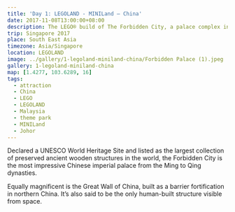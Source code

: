 ```yaml
---
title: 'Day 1: LEGOLAND - MINILand – China'
date: 2017-11-08T13:00:00+08:00
description: The LEGO® build of The Forbidden City, a palace complex in Beijing, China. This Miniland version is complete with the surrounding imperial gardens, temples and the Great Wall of China too.
trip: Singapore 2017
place: South East Asia
timezone: Asia/Singapore
location: LEGOLAND
image: ../gallery/1-legoland-miniland-china/Forbidden Palace (1).jpeg
gallery: 1-legoland-miniland-china
map: [1.4277, 103.6289, 16]
tags:
  - attraction
  - China
  - LEGO
  - LEGOLAND
  - Malaysia
  - theme park
  - MINILand
  - Johor
---
```


Declared a UNESCO World Heritage Site and listed as the largest collection of preserved ancient wooden structures in the world, the Forbidden City is the most impressive Chinese imperial palace from the Ming to Qing dynasties.

Equally magnificent is the Great Wall of China, built as a barrier fortification in northern China. It’s also said to be the only human-built structure visible from space.
